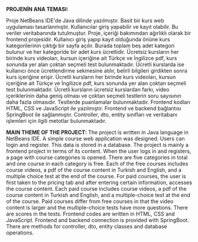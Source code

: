 
**PROJENİN ANA TEMASI:** 

Proje NetBeans IDE'de Java dilinde yazılmıştır. Basit bir kurs web uygulaması tasarlanmıştır. Kullanıcılar giriş yapabilir ve kayıt olabilir. Bu veriler veritabanında tutulmuştur. Proje, içeriği 
bakımından ağırlıklı olarak bir frontend projesidir. Kullanıcı giriş yapıp kayıt olduğunda önüne kurs kategorilerinin çıktığı bir sayfa açılır. Burada toplam beş adet kategori bulunur ve her kategoride 
bir adet kurs ücretlidir. Ücretsiz kursların her birinde kurs videoları, kursun içeriğine ait Türkçe ve İngilizce pdf, kurs sonunda yer alan çoktan seçmeli test bulunmaktadır. Ücretli kurslarda ise 
kullanıcı önce ücretlendirme sekmesine atılır, belirli bilgileri girdikten sonra kurs içeriğine erişir. Ücretli kursların her birinde kurs videoları, kursun içeriğine ait Türkçe ve İngilizce pdf, kurs 
sonunda yer alan çoktan seçmeli test bulunmaktadır. Ücretli kursların ücretsiz kurslardan farkı, video içeriklerinin daha geniş olması ve çoktan seçmeli testlerin soru sayısının daha fazla olmasıdır. 
Testlerde puanlamalar bulunmaktadır. Frontend kodları HTML, CSS ve JavaScript ile yazılmıştır. Frontend ve backend bağlantısı SpringBoot ile sağlanmıştır. Controller, dto, entity sınıfları ve veritabanı 
işlemleri için ilgili metotlar bulunmaktadır.


**MAIN THEME OF THE PROJECT:**
The project is written in Java language in NetBeans IDE. A simple course web application was designed. Users can login and register. This data is stored in a database. The project is mainly a frontend 
project in terms of its content. When the user logs in and registers, a page with course categories is opened. There are five categories in total and one course in each category is free. Each of the free 
courses includes course videos, a pdf of the course content in Turkish and English, and a multiple choice test at the end of the course. For paid courses, the user is first taken to the pricing tab and 
after entering certain information, accesses the course content. Each paid course includes course videos, a pdf of the course content in Turkish and English, and a multiple-choice test at the end of the 
course. Paid courses differ from free courses in that the video content is larger and the multiple-choice tests have more questions. There are scores in the tests. Frontend codes are written in HTML, CSS 
and JavaScript. Frontend and backend connection is provided with SpringBoot. There are methods for controller, dto, entity classes and database operations.
